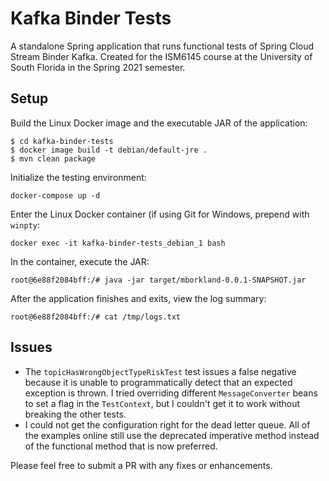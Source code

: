 # Kafka Binder Tests
A standalone Spring application that runs functional tests of Spring Cloud Stream Binder Kafka. Created for the ISM6145 course at the University of South Florida in the Spring 2021 semester.

## Setup
Build the Linux Docker image and the executable JAR of the application:
```
$ cd kafka-binder-tests
$ docker image build -t debian/default-jre .
$ mvn clean package
```
Initialize the testing environment:
```
docker-compose up -d
```
Enter the Linux Docker container (if using Git for Windows, prepend with `winpty`:
```
docker exec -it kafka-binder-tests_debian_1 bash
```
In the container, execute the JAR:
```
root@6e88f2084bff:/# java -jar target/mborkland-0.0.1-SNAPSHOT.jar
```
After the application finishes and exits, view the log summary:
```
root@6e88f2084bff:/# cat /tmp/logs.txt
```

## Issues
* The `topicHasWrongObjectTypeRiskTest` test issues a false negative because it is unable to programmatically detect that an expected exception is thrown. I tried overriding different `MessageConverter` beans to set a flag in the `TestContext`, but I couldn't get it to work without breaking the other tests.
* I could not get the configuration right for the dead letter queue. All of the examples online still use the deprecated imperative method instead of the functional method that is now preferred.

Please feel free to submit a PR with any fixes or enhancements.